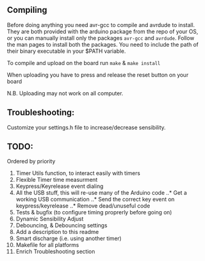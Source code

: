 Compiling
---------

Before doing anything you need avr-gcc to compile and avrdude to install.
They are both provided with the arduino package from the repo of your OS,
or you can manually install only the packages `avr-gcc` and `avrdude`.
Follow the man pages to install both the packages. You need to include
the path of their binary executable in your $PATH variable.

To compile and upload on the board run `make` & `make install`

When uploading you have to press and release the reset button on your board

N.B. Uploading may not work on all computer.

Troubleshooting:
----------------

Customize your settings.h file to increase/decrease sensibility.

TODO:
-----

Ordered by priority

1. Timer Utils function, to interact easily with timers
2. Flexible Timer time measurment
3. Keypress/Keyrelease event dialing
4. All the USB stuff, this will re-use many of the Arduino code
..* Get a working USB communication
..* Send the correct key event on keypress/keyrelease
..* Remove dead/unuseful code
5. Tests & bugfix (to configure timing proprerly before going on)
6. Dynamic Sensibility Adjust
7. Debouncing, & Debouncing settings
8. Add a description to this readme
9. Smart discharge (i.e. using another timer)
10. Makefile for all platforms
11. Enrich Troubleshooting section
